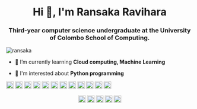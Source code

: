 <h1 align="center">Hi 👋, I'm Ransaka Ravihara</h1>
<h3 align="center">Third-year computer science undergraduate at the University of Colombo School of Computing.</h3>

<p align="left"> <img src="https://komarev.com/ghpvc/?username=ransaka" alt="ransaka" /> </p>

- 🌱 I’m currently learning **Cloud computing, Machine Learning**

- 🤔 I'm interested about **Python programming**

<p align="left"><img src="https://devicons.github.io/devicon/devicon.git/icons/angularjs/angularjs-original.svg" alt="angularjs" width="20" height="20"/> <img src="https://devicons.github.io/devicon/devicon.git/icons/amazonwebservices/amazonwebservices-original-wordmark.svg" alt="aws" width="20" height="20"/> <img src="https://devicons.github.io/devicon/devicon.git/icons/bootstrap/bootstrap-plain.svg" alt="bootstrap" width="20" height="20"/> <img src="https://devicons.github.io/devicon/devicon.git/icons/css3/css3-original-wordmark.svg" alt="css3" width="20" height="20"/> <img src="https://devicons.github.io/devicon/devicon.git/icons/html5/html5-original-wordmark.svg" alt="html5" width="20" height="20"/> <img src="https://devicons.github.io/devicon/devicon.git/icons/javascript/javascript-original.svg" alt="javascript" width="20" height="20"/> <img src="https://devicons.github.io/devicon/devicon.git/icons/typescript/typescript-original.svg" alt="typescript" width="20" height="20"/> <img src="https://devicons.github.io/devicon/devicon.git/icons/mongodb/mongodb-original-wordmark.svg" alt="mongodb" width="20" height="20"/> <img src="https://devicons.github.io/devicon/devicon.git/icons/php/php-original.svg" alt="php" width="20" height="20"/> <img src="https://devicons.github.io/devicon/devicon.git/icons/nodejs/nodejs-original-wordmark.svg" alt="nodejs" width="20" height="20"/> <img src="https://devicons.github.io/devicon/devicon.git/icons/python/python-original-wordmark.svg" alt="python" width="20" height="20"/> <img src="https://devicons.github.io/devicon/devicon.git/icons/express/express-original-wordmark.svg" alt="express" width="20" height="20"/></p><p align="center">
<a href="https://twitter.com/ravi97r" target="blank"><img align="center" src="https://cdn.jsdelivr.net/npm/simple-icons@3.0.1/icons/twitter.svg" alt="ravi97r" height="20" width="20" /></a>
<a href="https://linkedin.com/in/ransaka ravihara" target="blank"><img align="center" src="https://cdn.jsdelivr.net/npm/simple-icons@3.0.1/icons/linkedin.svg" alt="ransaka ravihara" height="20" width="20" /></a>
<a href="https://stackoverflow.com/users/11745014" target="blank"><img align="center" src="https://cdn.jsdelivr.net/npm/simple-icons@3.0.1/icons/stackoverflow.svg" alt="11745014" height="20" width="20" /></a>
<a href="https://kaggle.com/ransaka ravihara" target="blank"><img align="center" src="https://cdn.jsdelivr.net/npm/simple-icons@3.0.1/icons/kaggle.svg" alt="ransaka ravihara" height="20" width="20" /></a>
<a href="https://fb.com/ransaka ravihara" target="blank"><img align="center" src="https://cdn.jsdelivr.net/npm/simple-icons@3.0.1/icons/facebook.svg" alt="ransaka ravihara" height="20" width="20" /></a>
</p>
